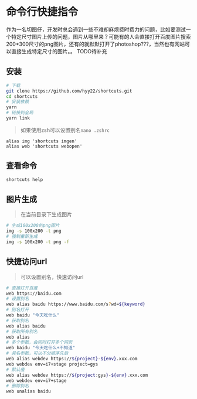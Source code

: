 # 命令行快捷指令

作为一名切图仔，开发时总会遇到一些不难却麻烦费时费力的问题，比如要测试一个特定尺寸图片上传的问题，图片从哪里来？可能有的人会直接打开百度图片搜索200*300尺寸的png图片，还有的就默默打开了photoshop???，当然也有网站可以直接生成特定尺寸的图片。。
TODO待补充

## 安装

```bash
# 下载
git clone https://github.com/hyy22/shortcuts.git
cd shortcuts
# 安装依赖
yarn
# 链接到全局
yarn link
```

> 如果使用zsh可以设置别名`nano .zshrc`

```
alias img 'shortcuts imgen'
alias web 'shortcuts webopen'
```

## 查看命令

```bash
shortcuts help
```

## 图片生成

> 在当前目录下生成图片

```bash
# 生成100x200的png图片
img -s 100x200 -t png
# 强制重新生成
img -s 100x200 -t png -f
```

## 快捷访问url

> 可以设置别名，快速访问url

```bash
# 直接打开百度
web https://baidu.com
# 设置别名
web alias baidu https://www.baidu.com/s?wd=${keyword}
# 别名打开
web baidu "今天吃什么"
# 获取别名
web alias baidu
# 获取所有别名
web alias
# 多个参数，会同时打开多个网页
web baidu "今天吃什么+不知道"
# 具名参数，可以不分顺序先后
web alias webdev https://${project}-${env}.xxx.com
web webdev env=i7+stage project=gys
# 默认值
web alias webdev https://${project:gys}-${env}.xxx.com
web webdev env=i7+stage
# 删除别名
web unalias baidu
```